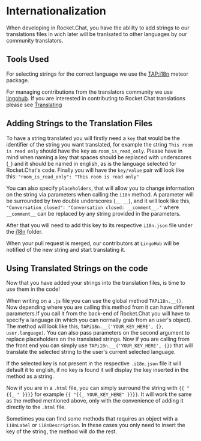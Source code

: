 # Internationalization

When developing in Rocket.Chat, you have the ablilty to add strings to our translations files in wich later will be tranlsated to other languages by our community translators.

## Tools Used

For selecting strings for the correct language we use the [TAP:i18n](https://github.com/TAPevents/tap-i18n) meteor package.

For managing contributions from the translators community we use [lingohub](https://lingohub.com/). If you are interested in contributing to Rocket.Chat translations please see [Translating](../../contributing/translating/)

## Adding Strings to the Translation Files

To have a string translated you will firstly need a `key` that would be the identifier of the string you want translated, for example the string `This room is read only` should have the key as `room_is_read_only`. Please have in mind when naming a key that spaces should be replaced with underscores (`_`) and it should be named in english, as is the language selected for Rocket.Chat's code. Finally you will have the `key/value` pair will look like this: `"room_is_read_only": "This room is read only"`

You can also specify `placeholders`, that will allow you to change information on the string via parameters when calling the `i18n` method. A parameter will be surrounded by two double underscores (`__ __`), and it will look like this, `"Conversation_closed": "Conversation closed: __comment__."` where `__comment__` can be replaced by any string provided in the parameters.

After that you will need to add this key to its respective `i18n.json` file under the [i18n](https://github.com/RocketChat/Rocket.Chat/tree/develop/packages/rocketchat-i18n/i18n) folder.

When your pull request is merged, our contributors at `LingoHub` will be notified of the new string and start translating it.

## Using Translated Strings on the code

Now that you have added your strings into the translation files, is time to use them in the code!

When writing on a `.js` file you can use the global method `TAPi18n.__()`. Now depending where you are calling this method from it can have different parameters.If you call it from the back-end of Rocket.Chat you will have to specify a language (in which you can normally grab from an user's object). The method will look like this, `TAPi18n.__('YOUR_KEY_HERE', {}, user.language)`. You can also pass parameters on the second argument to replace placeholders on the translated strings. Now if you are calling from the front end you can simply use `TAPi18n.__('YOUR_KEY_HERE', {})` that will translate the selected string to the user's current selected language.

If the selected key is not present in the respective `.i18n.json` file it will default it to english, if no key is found it will display the key inserted in the method as a string.

Now if you are in a `.html` file, you can simply surround the string with `{{ "{{_ " }}}}` for example `{{ "{{_ YOUR_KEY_HERE" }}}}`. It will work the same as the method mentioned above, only with the convenience of adding it directly to the `.html` file.

Sometimes you can find some methods that requires an object with a `i18nLabel` or `i18nDescription`. In these cases you only need to insert the key of the string, the method will do the rest.

